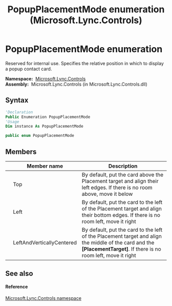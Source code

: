 ﻿---
title: PopupPlacementMode enumeration (Microsoft.Lync.Controls)
TOCTitle: PopupPlacementMode enumeration
ms:assetid: T:Microsoft.Lync.Controls.PopupPlacementMode_DI_3_UC_OCS14MrefLyncWPF
ms:mtpsurl: https://msdn.microsoft.com/en-us/library/microsoft.lync.controls.popupplacementmode_di_3_uc_ocs14mreflyncwpf(v=office.15)
ms:contentKeyID: 48602038
ms.date: 07/28/2014
mtps_version: v=office.15
f1_keywords:
- Microsoft.Lync.Controls.PopupPlacementMode
- Microsoft.Lync.Controls.PopupPlacementMode.Left
- Microsoft.Lync.Controls.PopupPlacementMode.LeftAndVerticallyCentered
- Microsoft.Lync.Controls.PopupPlacementMode.Top
dev_langs:
- CSharp
- JScript
- VB
- other
---

# PopupPlacementMode enumeration

Reserved for internal use. Specifies the relative position in which to display a popup contact card.

**Namespace:**  [Microsoft.Lync.Controls](microsoft-lync-controls-namespace_1.md)  
**Assembly:**  Microsoft.Lync.Controls (in Microsoft.Lync.Controls.dll)

## Syntax

``` vb
'Declaration
Public Enumeration PopupPlacementMode
'Usage
Dim instance As PopupPlacementMode
```

``` csharp
public enum PopupPlacementMode
```

## Members

<table>
<thead>
<tr class="header">
<th></th>
<th>Member name</th>
<th>Description</th>
</tr>
</thead>
<tbody>
<tr class="odd">
<td></td>
<td>Top</td>
<td>By default, put the card above the Placement target and align their left edges. If there is no room above, move it below</td>
</tr>
<tr class="even">
<td></td>
<td>Left</td>
<td>By default, put the card to the left of the Placement target and align their bottom edges. If there is no room left, move it right</td>
</tr>
<tr class="odd">
<td></td>
<td>LeftAndVerticallyCentered</td>
<td>By default, put the card to the left of the Placement target and align the middle of the card and the <strong>[PlacementTarget]</strong>. If there is no room left, move it right</td>
</tr>
</tbody>
</table>


## See also

#### Reference

[Microsoft.Lync.Controls namespace](microsoft-lync-controls-namespace_1.md)

